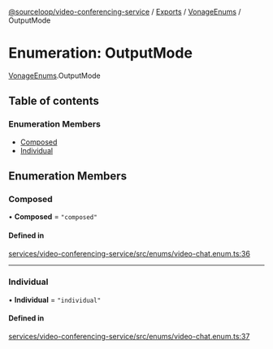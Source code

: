 [@sourceloop/video-conferencing-service](../README.md) / [Exports](../modules.md) / [VonageEnums](../modules/VonageEnums.md) / OutputMode

# Enumeration: OutputMode

[VonageEnums](../modules/VonageEnums.md).OutputMode

## Table of contents

### Enumeration Members

- [Composed](VonageEnums.OutputMode.md#composed)
- [Individual](VonageEnums.OutputMode.md#individual)

## Enumeration Members

### Composed

• **Composed** = ``"composed"``

#### Defined in

[services/video-conferencing-service/src/enums/video-chat.enum.ts:36](https://github.com/codeweb05/repo1/blob/ea19add/services/video-conferencing-service/src/enums/video-chat.enum.ts#L36)

___

### Individual

• **Individual** = ``"individual"``

#### Defined in

[services/video-conferencing-service/src/enums/video-chat.enum.ts:37](https://github.com/codeweb05/repo1/blob/ea19add/services/video-conferencing-service/src/enums/video-chat.enum.ts#L37)
